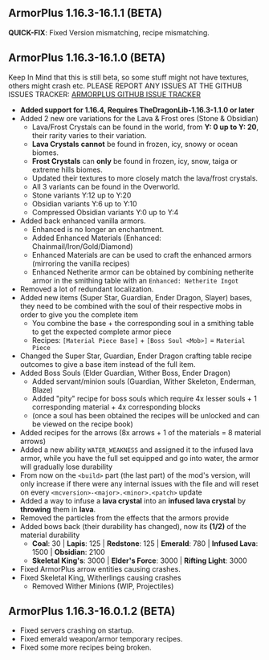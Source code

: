 ArmorPlus 1.16.3-16.1.1 (BETA)
----------------------------

**QUICK-FIX**: Fixed Version mismatching, recipe mismatching.

ArmorPlus 1.16.3-16.1.0 (BETA)
----------------------------

Keep In Mind that this is still beta, so some stuff might not have textures, others might crash etc.
PLEASE REPORT ANY ISSUES AT THE GITHUB ISSUES TRACKER: [ARMORPLUS GITHUB ISSUE TRACKER](https://github.com/sokratis12GR/ArmorPlus/issues)

* **Added support for 1.16.4, Requires TheDragonLib-1.16.3-1.1.0 or later**
* Added 2 new ore variations for the Lava & Frost ores (Stone & Obsidian)
  - Lava/Frost Crystals can be found in the world, from **Y: 0 up to Y: 20**, their rarity varies to their variation.
  - **Lava Crystals** **cannot** be found in frozen, icy, snowy or ocean biomes.
  - **Frost Crystals** can **only** be found in frozen, icy, snow, taiga or extreme hills biomes. 
  - Updated their textures to more closely match the lava/frost crystals.
  - All 3 variants can be found in the Overworld.
  - Stone variants Y:12 up to Y:20
  - Obsidian variants Y:6 up to Y:10
  - Compressed Obsidian variants Y:0 up to Y:4
* Added back enhanced vanilla armors.
  - Enhanced is no longer an enchantment.
  - Added Enhanced Materials (Enhanced: Chainmail/Iron/Gold/Diamond)
  - Enhanced Materials are can be used to craft the enhanced armors (mirroring the vanilla recipes)
  - Enhanced Netherite armor can be obtained by combining netherite armor in the smithing table with an `Enhanced: Netherite Ingot` 
* Removed a lot of redundant localization.
* Added new items (Super Star, Guardian, Ender Dragon, Slayer) bases, they need to be combined with the soul of their respective mobs in order to give you the complete item
  - You combine the base + the corresponding soul in a smithing table to get the expected complete armor piece 
  - Recipes: `[Material Piece Base]` + `[Boss Soul <Mob>]` = `Material Piece` 
* Changed the Super Star, Guardian, Ender Dragon crafting table recipe outcomes to give a base item instead of the full item. 
* Added Boss Souls (Elder Guardian, Wither Boss, Ender Dragon)
  - Added servant/minion souls (Guardian, Wither Skeleton, Enderman, Blaze)
  - Added "pity" recipe for boss souls which require 4x lesser souls + 1 corresponding material + 4x corresponding blocks
  - (once a soul has been obtained the recipes will be unlocked and can be viewed on the recipe book)
* Added recipes for the arrows (8x arrows + 1 of the materials = 8 material arrows)
* Added a new ability `WATER_WEAKNESS` and assigned it to the infused lava armor, while you have the full set equipped and go into water, the armor will gradually lose durability
* From now on the `<build>` part (the last part) of the mod's version, will only increase if there were any internal issues with the file and will reset on every `<mcversion>-<major>.<minor>.<patch>` update
* Added a way to infuse a **lava crystal** into an **infused lava crystal** by **throwing** them in **lava**. 
* Removed the particles from the effects that the armors provide
* Added bows back (their durability has changed), now its **(1/2)** of the material durability
  - **Coal**: 30 | **Lapis**: 125 | **Redstone**: 125 | **Emerald**: 780 | **Infused Lava**: 1500 | **Obsidian**: 2100
  - **Skeletal King's**: 3000 | **Elder's Force**: 3000 | **Rifting Light**: 3000
* Fixed ArmorPlus arrow entities causing crashes.
* Fixed Skeletal King, Witherlings causing crashes
  - Removed Wither Minions (WIP, Projectiles)

ArmorPlus 1.16.3-16.0.1.2 (BETA)
----------------------------

* Fixed servers crashing on startup.
* Fixed emerald weapon/armor temporary recipes.
* Fixed some more recipes being broken.
